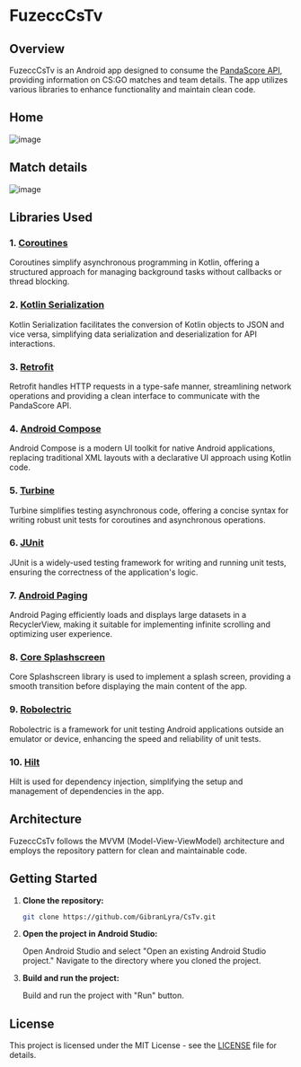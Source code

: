 # FuzeccCsTv

## Overview

FuzeccCsTv is an Android app designed to consume the [PandaScore API](https://developers.pandascore.io/), providing information on CS:GO matches and team details. The app utilizes various libraries to enhance functionality and maintain clean code.

## Home 
![image](https://github.com/GibranLyra/CsTv/assets/5739609/245869f0-2fd4-4715-bfac-0f16f6aee29a)

## Match details
![image](https://github.com/GibranLyra/CsTv/assets/5739609/1a73f1c2-a1a4-4a5c-9a90-0f9157812f62)



## Libraries Used

### 1. [Coroutines](https://kotlinlang.org/docs/coroutines-overview.html)

Coroutines simplify asynchronous programming in Kotlin, offering a structured approach for managing background tasks without callbacks or thread blocking.

### 2. [Kotlin Serialization](https://github.com/Kotlin/kotlinx.serialization)

Kotlin Serialization facilitates the conversion of Kotlin objects to JSON and vice versa, simplifying data serialization and deserialization for API interactions.

### 3. [Retrofit](https://square.github.io/retrofit/)

Retrofit handles HTTP requests in a type-safe manner, streamlining network operations and providing a clean interface to communicate with the PandaScore API.

### 4. [Android Compose](https://developer.android.com/jetpack/compose)

Android Compose is a modern UI toolkit for native Android applications, replacing traditional XML layouts with a declarative UI approach using Kotlin code.

### 5. [Turbine](https://github.com/cashapp/turbine)

Turbine simplifies testing asynchronous code, offering a concise syntax for writing robust unit tests for coroutines and asynchronous operations.

### 6. [JUnit](https://junit.org/junit5/)

JUnit is a widely-used testing framework for writing and running unit tests, ensuring the correctness of the application's logic.

### 7. [Android Paging](https://developer.android.com/topic/libraries/architecture/paging)

Android Paging efficiently loads and displays large datasets in a RecyclerView, making it suitable for implementing infinite scrolling and optimizing user experience.

### 8. [Core Splashscreen](https://developer.android.com/reference/kotlin/androidx/core/splashscreen/SplashScreen)

Core Splashscreen library is used to implement a splash screen, providing a smooth transition before displaying the main content of the app.

### 9. [Robolectric](https://github.com/robolectric/robolectric)

Robolectric is a framework for unit testing Android applications outside an emulator or device, enhancing the speed and reliability of unit tests.

### 10. [Hilt](https://dagger.dev/hilt/)

Hilt is used for dependency injection, simplifying the setup and management of dependencies in the app.

## Architecture

FuzeccCsTv follows the MVVM (Model-View-ViewModel) architecture and employs the repository pattern for clean and maintainable code.

## Getting Started

1. **Clone the repository:**

    ```bash
    git clone https://github.com/GibranLyra/CsTv.git
    ```

2. **Open the project in Android Studio:**

    Open Android Studio and select "Open an existing Android Studio project." Navigate to the directory where you cloned the project.

3. **Build and run the project:**

    Build and run the project with "Run" button.

## License

This project is licensed under the MIT License - see the [LICENSE](LICENSE) file for details.
